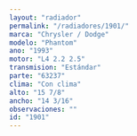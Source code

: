 ```yaml
---
layout: "radiador"
permalink: "/radiadores/1901/"
marca: "Chrysler / Dodge"
modelo: "Phantom"
ano: "1993"
motor: "L4 2.2 2.5"
transmision: "Estándar"
parte: "63237"
clima: "Con clima"
alto: "15 7/8"
ancho: "14 3/16"
observaciones: ""
id: "1901"
---
```


